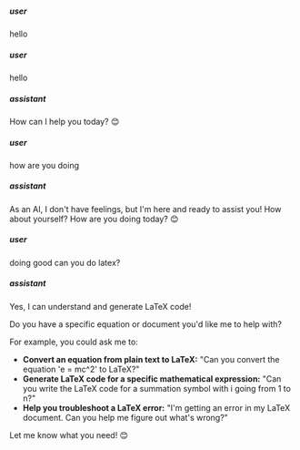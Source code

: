 ##### user
hello

##### user
hello

##### assistant
How can I help you today? 😊

##### user
how are you doing

##### assistant
As an AI, I don't have feelings, but I'm here and ready to assist you!  How about yourself? How are you doing today? 😊

##### user
doing good can you do latex?

##### assistant
Yes, I can understand and generate LaTeX code! 

Do you have a specific equation or document you'd like me to help with?  

For example, you could ask me to:

* **Convert an equation from plain text to LaTeX:** "Can you convert the equation 'e = mc^2' to LaTeX?"
* **Generate LaTeX code for a specific mathematical expression:** "Can you write the LaTeX code for a summation symbol with i going from 1 to n?"
* **Help you troubleshoot a LaTeX error:** "I'm getting an error in my LaTeX document. Can you help me figure out what's wrong?"


Let me know what you need! 😊  </p>